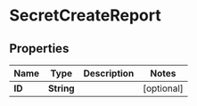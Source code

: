 

# SecretCreateReport


## Properties

| Name | Type | Description | Notes |
|------------ | ------------- | ------------- | -------------|
|**ID** | **String** |  |  [optional] |



